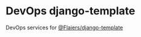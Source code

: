 DevOps django-template
======================

DevOps services for [@Flaiers/django-template](https://github.com/Flaiers/django-template/)
